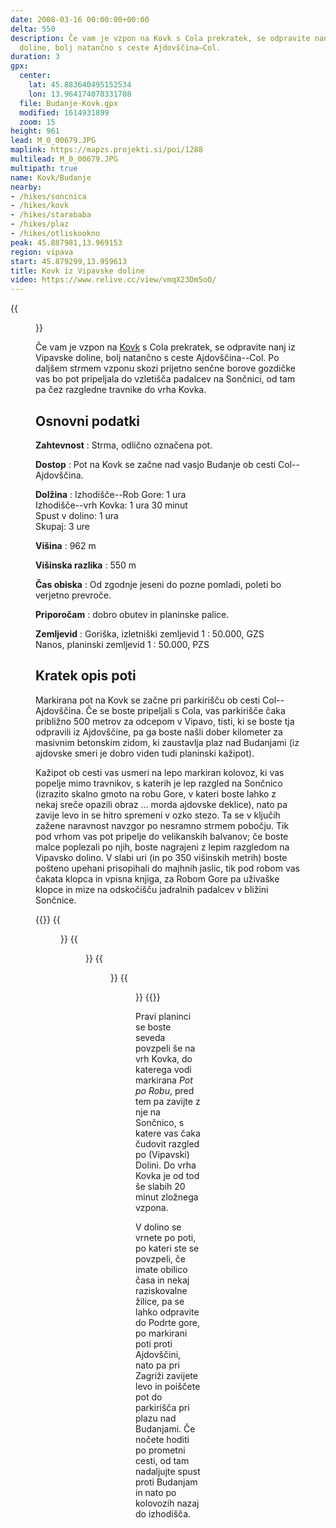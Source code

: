 ```yaml
---
date: 2008-03-16 00:00:00+00:00
delta: 550
description: Če vam je vzpon na Kovk s Cola prekratek, se odpravite nanj iz Vipavske
  doline, bolj natančno s ceste Ajdovščina–Col.
duration: 3
gpx:
  center:
    lat: 45.883640495152534
    lon: 13.964174070331708
  file: Budanje-Kovk.gpx
  modified: 1614931899
  zoom: 15
height: 961
lead: M_0_00679.JPG
maplink: https://mapzs.projekti.si/poi/1288
multilead: M_0_00679.JPG
multipath: true
name: Kovk/Budanje
nearby:
- /hikes/soncnica
- /hikes/kovk
- /hikes/starababa
- /hikes/plaz
- /hikes/otliskookno
peak: 45.887981,13.969153
region: vipava
start: 45.879299,13.959613
title: Kovk iz Vipavske doline
video: https://www.relive.cc/view/vmqX23Dm5oO/
---
```

{{<figure src="M_0_00681.JPG">}}

Če vam je vzpon na [Kovk](../) s Cola prekratek, se odpravite nanj iz Vipavske doline, bolj natančno s ceste Ajdovščina--Col. Po daljšem strmem vzponu skozi prijetno senčne borove gozdičke vas bo pot pripeljala do vzletišča padalcev na Sončnici, od tam pa čez razgledne travnike do vrha Kovka.

## Osnovni podatki

**Zahtevnost**
:   Strma, odlično označena pot.

**Dostop**
:   Pot na Kovk se začne nad vasjo Budanje ob cesti Col--Ajdovščina.

**Dolžina**
:   Izhodišče--Rob Gore: 1 ura\
    Izhodišče--vrh Kovka: 1 ura 30 minut\
    Spust v dolino: 1 ura\
    Skupaj: 3 ure

**Višina**
:   962 m

**Višinska razlika**
:   550 m

**Čas obiska**
:   Od zgodnje jeseni do pozne pomladi, poleti bo verjetno prevroče.

**Priporočam**
:   dobro obutev in planinske palice.

**Zemljevid**
:   Goriška, izletniški zemljevid 1 : 50.000, GZS\
    Nanos, planinski zemljevid 1 : 50.000, PZS

Kratek opis poti
----------------

Markirana pot na Kovk se začne pri parkirišču ob cesti Col--Ajdovščina. Če se boste pripeljali s Cola, vas parkirišče čaka približno 500 metrov za odcepom v Vipavo, tisti, ki se boste tja odpravili iz Ajdovščine, pa ga boste našli dober kilometer za masivnim betonskim zidom, ki zaustavlja plaz nad Budanjami (iz ajdovske smeri je dobro viden tudi planinski kažipot).

Kažipot ob cesti vas usmeri na lepo markiran kolovoz, ki vas popelje mimo travnikov, s katerih je lep razgled na Sončnico (izrazito skalno gmoto na robu Gore, v kateri boste lahko z nekaj sreče opazili obraz \... morda ajdovske deklice), nato pa zavije levo in se hitro spremeni v ozko stezo. Ta se v ključih zažene naravnost navzgor po nesramno strmem pobočju. Tik pod vrhom vas pot pripelje do velikanskih balvanov; če boste malce poplezali po njih, boste nagrajeni z lepim razgledom na Vipavsko dolino. V slabi uri (in po 350 višinskih metrih) boste pošteno upehani prisopihali do majhnih jaslic, tik pod robom vas čakata klopca in vpisna knjiga, za Robom Gore pa uživaške klopce in mize na odskočišču jadralnih padalcev v bližini Sončnice.

{{<gallery>}}
{{<figure src="M_0_00678.JPG" caption="Pogled na Vipavsko dolino">}} {{<figure src="M_0_00680.JPG" caption="Kapelica ob poti">}} {{<figure src="M_0_00681.JPG" caption="Travniki okoli Sončnice">}}
{{<figure src="M_0_00679.JPG" caption="Sončnica">}}
{{</gallery>}}

Pravi planinci se boste seveda povzpeli še na vrh Kovka, do katerega vodi markirana *Pot po Robu*, pred tem pa zavijte z nje na Sončnico, s katere vas čaka čudovit razgled po (Vipavski) Dolini. Do vrha Kovka je od tod še slabih 20 minut zložnega vzpona.

V dolino se vrnete po poti, po kateri ste se povzpeli, če imate obilico časa in nekaj raziskovalne žilice, pa se lahko odpravite do Podrte gore, po markirani poti proti Ajdovščini, nato pa pri Zagriži zavijete levo in poiščete pot do parkirišča pri plazu nad Budanjami. Če nočete hoditi po prometni cesti, od tam nadaljujte spust proti Budanjam in nato po kolovozih nazaj do izhodišča.
